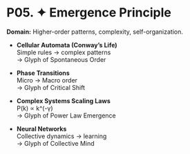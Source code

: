 # P05. ✦ Emergence Principle

**Domain:** Higher-order patterns, complexity, self-organization.

- **Cellular Automata (Conway’s Life)**  
  Simple rules → complex patterns  
  → Glyph of Spontaneous Order  

- **Phase Transitions**  
  Micro → Macro order  
  → Glyph of Critical Shift  

- **Complex Systems Scaling Laws**  
  P(k) ∝ k^(-γ)  
  → Glyph of Power Law Emergence  

- **Neural Networks**  
  Collective dynamics → learning  
  → Glyph of Collective Mind

